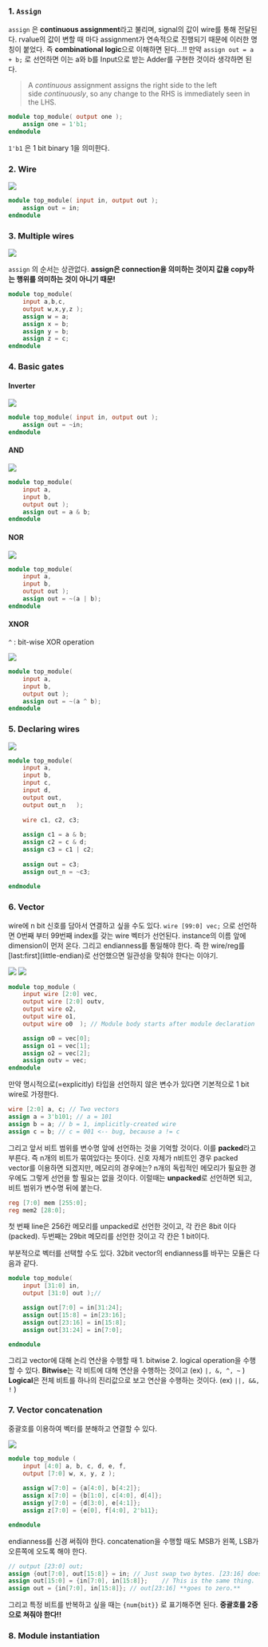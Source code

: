 ### 1. `Assign`
`assign` 은 **continuous assignment**라고 불리며, signal의 값이 wire를 통해 전달된다. rvalue의 값이 변할 때 마다 assignment가 연속적으로 진행되기 때문에 이러한 명칭이 붙었다.
즉 **combinational logic**으로 이해하면 된다...!!
만약 `assign out = a + b;` 로 선언하면 이는 a와 b를 Input으로 받는 Adder를 구현한 것이라 생각하면 된다.
> A _continuous_ assignment assigns the right side to the left side _continuously_, so any change to the RHS is immediately seen in the LHS.

```verilog
module top_module( output one );
    assign one = 1'b1;
endmodule
```

`1'b1` 은 1 bit binary 1을 의미한다.
### 2. Wire
![](https://i.imgur.com/oAcIWmo.png)

```verilog
module top_module( input in, output out );
	assign out = in;
endmodule
```

### 3. Multiple wires
![](https://i.imgur.com/n10gMMn.png)

`assign` 의 순서는 상관없다. **assign은 connection을 의미하는 것이지 값을 copy하는 행위를 의미하는 것이 아니기 때문!** 

```verilog
module top_module( 
    input a,b,c,
    output w,x,y,z );
	assign w = a;
    assign x = b;
    assign y = b;
    assign z = c;
endmodule
```

### 4. Basic gates
#### Inverter
![](https://i.imgur.com/9u6tdDt.png)

```verilog
module top_module( input in, output out );
	assign out = ~in;
endmodule
```

#### AND
![](https://i.imgur.com/Eg8nZNs.png)
```verilog
module top_module( 
    input a, 
    input b, 
    output out );
	assign out = a & b;
endmodule
```
#### NOR
![](https://i.imgur.com/ptG5E0E.png)

```verilog
module top_module( 
    input a, 
    input b, 
    output out );
    assign out = ~(a | b);
endmodule
```

#### XNOR
`^` : bit-wise XOR operation

![](https://i.imgur.com/6IwIjZP.png)

```verilog
module top_module( 
    input a, 
    input b, 
    output out );
    assign out = ~(a ^ b);
endmodule
```

### 5. Declaring wires
![](https://i.imgur.com/JNr6FRW.png)

```verilog
module top_module(
    input a,
    input b,
    input c,
    input d,
    output out,
    output out_n   ); 
	
    wire c1, c2, c3;
    
    assign c1 = a & b;
    assign c2 = c & d;
    assign c3 = c1 | c2;
    
    assign out = c3;
    assign out_n = ~c3;
    
endmodule
```

### 6. Vector
wire에 n bit 신호를 담아서 연결하고 싶을 수도 있다.
`wire [99:0] vec;` 으로 선언하면 0번째 부터 99번째 index를 갖는 wire 벡터가 선언된다.
instance의 이름 앞에 dimension이 먼저 온다.
그리고 endianness를 통일해야 한다. 즉 한 wire/reg를 \[last:first](little-endian)로 선언했으면 일관성을 맞춰야 한다는 이야기.

![](https://i.imgur.com/cteo60Q.png)
![](https://i.imgur.com/fuThYMR.png)

```verilog
module top_module ( 
    input wire [2:0] vec,
    output wire [2:0] outv,
    output wire o2,
    output wire o1,
    output wire o0  ); // Module body starts after module declaration

    assign o0 = vec[0];
    assign o1 = vec[1];
    assign o2 = vec[2];
    assign outv = vec;
endmodule
```

만약 명시적으로(=explicitly) 타입을 선언하지 않은 변수가 있다면 기본적으로 1 bit wire로 가정한다.
```verilog
wire [2:0] a, c; // Two vectors
assign a = 3'b101; // a = 101
assign b = a; // b = 1, implicitly-created wire
assign c = b; // c = 001 <-- bug, because a != c
```

그리고 앞서 비트 범위를 변수명 앞에 선언하는 것을 기억할 것이다. 이를 **packed**라고 부른다. 즉 n개의 비트가 묶여있다는 뜻이다. 신호 자체가 n비트인 경우 packed vector를 이용하면 되겠지만, 메모리의 경우에는?
n개의 독립적인 메모리가 필요한 경우에도 그렇게 선언을 할 필요는 없을 것이다. 이럴때는 **unpacked**로 선언하면 되고, 비트 범위가 변수명 뒤에 붙는다.

```verilog
reg [7:0] mem [255:0];
reg mem2 [28:0];
```

첫 번째 line은 256칸 메모리를 unpacked로 선언한 것이고, 각 칸은 8bit 이다(packed).
두번째는 29bit 메모리를 선언한 것이고 각 칸은 1 bit이다. 

부분적으로 벡터를 선택할 수도 있다.
32bit vector의 endianness를 바꾸는 모듈은 다음과 같다.
```verilog
module top_module( 
    input [31:0] in,
    output [31:0] out );//

    assign out[7:0] = in[31:24];
    assign out[15:8] = in[23:16];
    assign out[23:16] = in[15:8];
    assign out[31:24] = in[7:0];

endmodule
```

그리고 vector에 대해 논리 연산을 수행할 때 1. bitwise 2. logical operation을 수행할 수 있다.
**Bitwise**는 각 비트에 대해 연산을 수행하는 것이고 (ex) `|, &, ^, ~` )
**Logical**은 전체 비트를 하나의 진리값으로 보고 연산을 수행하는 것이다. (ex) `||, &&, !` )

### 7. Vector concatenation
중괄호를 이용하여 벡터를 분해하고 연결할 수 있다.

![](https://i.imgur.com/w132Ozq.png)
```verilog
module top_module (
    input [4:0] a, b, c, d, e, f,
    output [7:0] w, x, y, z );
    
    assign w[7:0] = {a[4:0], b[4:2]};
    assign x[7:0] = {b[1:0], c[4:0], d[4]};
    assign y[7:0] = {d[3:0], e[4:1]};
    assign z[7:0] = {e[0], f[4:0], 2'b11};

endmodule
```

endianness를 신경 써줘야 한다. concatenation을 수행할 때도 MSB가 왼쪽, LSB가 오른쪽에 오도록 해야 한다.

```verilog
// output [23:0] out;
assign {out[7:0], out[15:8]} = in; // Just swap two bytes. [23:16] does not change.
assign out[15:0] = {in[7:0], in[15:8]};    // This is the same thing.
assign out = {in[7:0], in[15:8]}; // out[23:16] **goes to zero.**
```

그리고 특정 비트를 반복하고 싶을 때는 `{num{bit}}` 로 표기해주면 된다.
**중괄호를 2중으로 쳐줘야 한다!!**

### 8. Module instantiation
